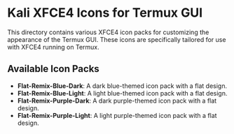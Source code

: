 # Kali XFCE4 Icons for Termux GUI

This directory contains various XFCE4 icon packs for customizing the appearance of the Termux GUI. These icons are specifically tailored for use with XFCE4 running on Termux.

## Available Icon Packs

- **Flat-Remix-Blue-Dark**: A dark blue-themed icon pack with a flat design.
- **Flat-Remix-Blue-Light**: A light blue-themed icon pack with a flat design.
- **Flat-Remix-Purple-Dark**: A dark purple-themed icon pack with a flat design.
- **Flat-Remix-Purple-Light**: A light purple-themed icon pack with a flat design.
